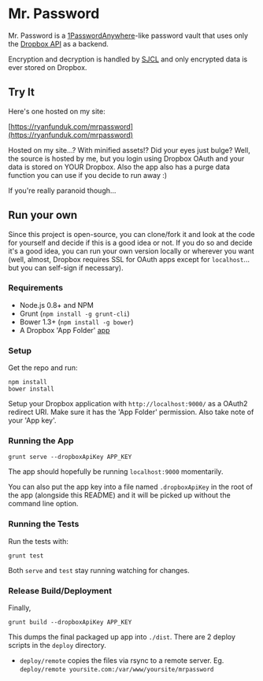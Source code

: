 # Mr. Password

Mr. Password is a [1PasswordAnywhere](http://learn.agilebits.com/1Password4/iOS/Tutorials/ios-1pa.html)-like password vault that uses only the [Dropbox API](https://www.dropbox.com/developers) as a backend.

Encryption and decryption is handled by [SJCL](http://bitwiseshiftleft.github.io/sjcl/) and only encrypted data is ever stored on Dropbox.


## Try It

Here's one hosted on my site:

[https://ryanfunduk.com/mrpassword](https://ryanfunduk.com/mrpassword)

Hosted on my site...? With minified assets!? Did your eyes just bulge? Well, the source is hosted by me, but you login using Dropbox OAuth and your data is stored on YOUR Dropbox. Also the app also has a purge data function you can use if you decide to run away :)

If you're really paranoid though...


## Run your own

Since this project is open-source, you can clone/fork it and look at the code for yourself and decide if this is a good idea or not. If you do so and decide it's a good idea, you can run your own version locally or wherever you want (well, almost, Dropbox requires SSL for OAuth apps except for `localhost`... but you can self-sign if necessary).


### Requirements

- Node.js 0.8+ and NPM
- Grunt (`npm install -g grunt-cli`)
- Bower 1.3+ (`npm install -g bower`)
- A Dropbox 'App Folder' [app](https://www.dropbox.com/developers/apps)


### Setup

Get the repo and run:

    npm install
    bower install

Setup your Dropbox application with `http://localhost:9000/` as a OAuth2 redirect URI. Make sure it has the 'App Folder' permission. Also take note of your 'App key'.

### Running the App

    grunt serve --dropboxApiKey APP_KEY

The app should hopefully be running `localhost:9000` momentarily.

You can also put the app key into a file named `.dropboxApiKey` in the root of the app (alongside this README) and it will be picked up without the command line option.

### Running the Tests

Run the tests with:

    grunt test

Both `serve` and `test` stay running watching for changes.

### Release Build/Deployment

Finally,

    grunt build --dropboxApiKey APP_KEY

This dumps the final packaged up app into `./dist`. There are 2 deploy scripts in the `deploy` directory.

- `deploy/remote` copies the files via rsync to a remote server. Eg. `deploy/remote yoursite.com:/var/www/yoursite/mrpassword`
